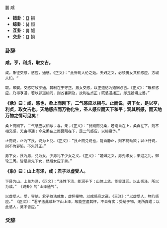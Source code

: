 ䷞ 咸

+ **错卦**：䷨ 损
+ **综卦**：䷟ 恒
+ **互卦**：䷫ 姤
+ **交卦**：䷨ 损

### 卦辞

**咸，亨，利贞，取女吉。**

```
咸，象征交感，感应，通感。《正义》：“此卦明人伦之始。夫妇之义，必须男女共相感应，方城夫妇。“

取，即娶，交感可致亨通，其利在于守正。男女交感，以正道结为婚姻必吉。《正义》：“既相感应，乃得亨通，若以邪道相同，则凶害斯及，故利在贞正；既感通挹正，即是婚媾之善。”
```

**《彖》曰：咸，感也，柔上而刚下，二气感应以相与。止而说，男下女，是以亨，利贞，取女吉也。天地感应而万物化生，圣人感应而天下和平；观其所感，而天地万物之情可见矣！**

```
柔上而刚下，二气感应以相与；与，亲；《正义》：“艮刚而兑柔，若刚自在上，柔自在下，则不相交感，无由得通；今兑柔在上而艮刚在下，是二气感应，以相授予。”

止而说，止为下艮，说为上兑。《正义》：“艮止而兑说也，能自静止，则不随动欲；以止行说，则不为邪谄，不失其正。”

男下女，艮为男，兑为女，少男礼下少女之义。《正义》：“婚姻之义，男先求女；亲迎之礼，御轮三周。皆是男先下女，然后女应于男。”
```

**《象》曰：山上有泽，咸；君子以虚受人。**

```
下艮为山，上兑为泽，《正义》：“泽性下流，能润于下；山体上承，能受其润。以山感泽，所以为咸。” 《说卦》的“山泽通气”。

以虚受人，受，容纳。君子效法咸象，虚怀接物，以成感应之道。《王注》：“以虚受人，物乃感应。” 《正义》：“君子法此咸卦下山上泽，故能空虚其怀，不自有实；受纳于物，无所弃遗；以此感人，莫不皆应。”
```


### 爻辞

